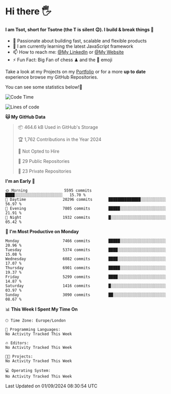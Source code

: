 # Hi there :raised_hand_with_fingers_splayed:
#### I am Tsot, short for Tsotne (the T is silent :wink:). I build & break things :space_invader:
- :telescope: Passionate about building fast, scalable and flexible products
- :seedling: I am currently learning the latest JavaScript framework 
- :mailbox: How to reach me: [@My LinkedIn](https://www.linkedin.com/in/tsotne-gvadzabia/) or [@My Website](https://tsotne.co.uk/contact)
- :zap: Fun Fact: Big Fan of chess ♟ and the 👾 emoji

Take a look at my Projects on my [Portfolio](https://tsotne.co.uk/) or for a more **up to date** experience browse my GitHub Repositories.

You can see some statistics below!:space_invader:
<!--START_SECTION:waka-->
![Code Time](http://img.shields.io/badge/Code%20Time-761%20hrs%202%20mins-blue)

![Lines of code](https://img.shields.io/badge/From%20Hello%20World%20I%27ve%20Written-12.8%20million%20lines%20of%20code-blue)

**🐱 My GitHub Data** 

> 📦 464.6 kB Used in GitHub's Storage 
 > 
> 🏆 1,762 Contributions in the Year 2024
 > 
> 🚫 Not Opted to Hire
 > 
> 📜 29 Public Repositories 
 > 
> 🔑 23 Private Repositories 
 > 
**I'm an Early 🐤** 

```text
🌞 Morning                5595 commits        ████░░░░░░░░░░░░░░░░░░░░░   15.70 % 
🌆 Daytime                20296 commits       ██████████████░░░░░░░░░░░   56.97 % 
🌃 Evening                7805 commits        █████░░░░░░░░░░░░░░░░░░░░   21.91 % 
🌙 Night                  1932 commits        █░░░░░░░░░░░░░░░░░░░░░░░░   05.42 % 
```
📅 **I'm Most Productive on Monday** 

```text
Monday                   7466 commits        █████░░░░░░░░░░░░░░░░░░░░   20.96 % 
Tuesday                  5374 commits        ████░░░░░░░░░░░░░░░░░░░░░   15.08 % 
Wednesday                6082 commits        ████░░░░░░░░░░░░░░░░░░░░░   17.07 % 
Thursday                 6901 commits        █████░░░░░░░░░░░░░░░░░░░░   19.37 % 
Friday                   5299 commits        ████░░░░░░░░░░░░░░░░░░░░░   14.87 % 
Saturday                 1416 commits        █░░░░░░░░░░░░░░░░░░░░░░░░   03.97 % 
Sunday                   3090 commits        ██░░░░░░░░░░░░░░░░░░░░░░░   08.67 % 
```


📊 **This Week I Spent My Time On** 

```text
🕑︎ Time Zone: Europe/London

💬 Programming Languages: 
No Activity Tracked This Week

🔥 Editors: 
No Activity Tracked This Week

🐱‍💻 Projects: 
No Activity Tracked This Week

💻 Operating System: 
No Activity Tracked This Week
```


 Last Updated on 01/09/2024 08:30:54 UTC
<!--END_SECTION:waka-->
